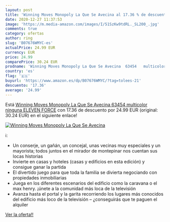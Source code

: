 ```yaml
---
layout: post
title: 'Winning Moves Monopoly La Que Se Avecina al 17.36 % de descuento'
date: 2020-12-27 11:37:53
image: 'https://m.media-amazon.com/images/I/51SzKw9tdRL._SL200_.jpg'
comments: true
category: ofertas
author: ring
slug: 'B07676WMYC-es'
actualPrice: 24.99 EUR
currency: EUR
price: 24.99
comparePrice: 30.24 EUR
prodname: 'Winning Moves Monopoly La Que Se Avecina  63454   multicolor  ninguna  ELEVEN FORCE'
country: 'es'
flag: '🇪🇸'
buyurl: 'https://www.amazon.es/dp/B07676WMYC/?tag=tolees-21'
descuento: '17.36'
average: '24.99'
---
```


Está [Winning Moves Monopoly La Que Se Avecina  63454   multicolor  ninguna  ELEVEN FORCE](https://www.amazon.es/dp/B07676WMYC/?tag=tolees-21) con 17.36 de descuento por 24.99 EUR (original: 30.24 EUR) en el siguiente enlace!

[![Winning Moves Monopoly La Que Se Avecina](https://m.media-amazon.com/images/I/51SzKw9tdRL._SL200_.jpg)](https://www.amazon.es/dp/B07676WMYC/?tag=tolees-21)

ℹ️:

- Un conserje, un gañán, un concejal, unas vecinas muy especiales y un mayorista; todos juntos en el mirador de montepinar nos cuentan sus locas historias
- Invierte en casas y hoteles (casas y edificios en esta edición) y consigue ganar la partida
- El divertido juego para que toda la familia se divierta negociando con propiedades inmobiliarias
- Juega en los diferentes escenarios del edificio como la caravana o el max henry. ¡únete a la comunidad más loca de la televisión
- Avanza hasta el portal y la garita recorriendo los lugares más conocidos del edificio más loco de la televisión – ¿conseguirás que te paguen el alquiler

[Ver la oferta!!](https://www.amazon.es/dp/B07676WMYC/?tag=tolees-21)
